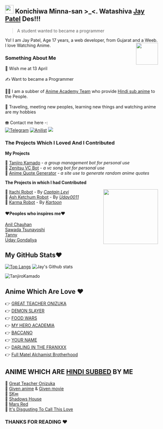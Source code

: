 ## <img src="https://user-images.githubusercontent.com/1303154/88677602-1635ba80-d120-11ea-84d8-d263ba5fc3c0.gif" width="28px"> Konichiwa Minna-san >_<. Watashiva [Jay Patel](https://github.com/JayPatel1314) Des!!!
> A student wanted to became a programmer 

Yo! I am Jay Patel, Age 17 years, a web developer, from Gujarat and a Weeb. I love Watching Anime.
<img src="https://64.media.tumblr.com/34784257378ce2c51675599159735772/tumblr_nd3b8i2gL01sedjuto1_400.gifv" align="right" width="72"/>

### Something About Me

🎂 Wish me at 13 April </br>
</br>
✍️ Want to became a Programmer </br>
</br>
👷‍♂️ I am a subber of [Anime Academy Team](https://t.me/AnimeAcademyTeam/) who provide [Hindi sub anime](https://animeacademy.in/) to the People. </br>
</br>
🚅 Traveling, meeting new peoples, learning new things and watching anime are my hobbies </br>
</br>
☎️ Contact me here -: </br>
[![Telegram](https://img.shields.io/badge/telegram-1b77FF.svg?style=for-the-badge&logo=telegram)](https://t.me/TanjiroOP)
[![Anilist](https://img.shields.io/badge/Anilist-blue.svg?style=for-the-badge&logo=anilist)](https://anilist.co/user/JayPatel1314/)
<a href="jaypatelxd1314@gmail.com"><img src="https://img.shields.io/badge/Gmail-black.svg?style=for-the-badge&logo=gmail"></a>

### The Projects Which I Loved And I Contributed
**My Projects**

🤖 [Tanjiro Kamado](https://t.me/TanjiroKamado_bot) - *a group management bot for personal use* </br>
🤖 [Zenitsu VC Bot](https://t.me/ZenitsuVCBot) - *a vc song bot for personal use* </br>
🤖 [Anime Quote Generator](https://animequotegenerator.jaypatel1314.repl.co/) - *a site use to generate random anime quotes* </br>

**The Projects in which I had Contributed**

<img height="180px" src="https://res.cloudinary.com/dpj9ddsjf/image/upload/v1616211954/waving_girl_iivmaj.webp" align="right"/>

🤖 [Itachi Robot](https://t.me/Itachirobot/) - By *[Captain Levi](https://github.com/tusharpalx)* </br>
🤖 [Ash Ketchum Robot](https://t.me/AshKetchumRobot) - By *[Uday0011](https://github.com/Uday0011)* </br>
🤖 [Karma Robot](https://t.me/TheKarmaBot) - By *[Kartoon](https://github.com/IAmKartoon)* </br>

#### **❤️Peoples who inspires me❤️**
[Anil Chauhan](https://github.com/meanii) </br>
[Sawada Tsunayoshi](https://github.com/TsunayoshiSawada) </br>
[Tanny](https://github.com/AmTanny) </br>
[Uday Gondaliya](https://github.com/Uday0011) </br>

## My GitHub Stats❤️
[![Top Langs](https://github-readme-stats.vercel.app/api/top-langs/?username=JayPatel1314&layout=compact&theme=radical)](https://github.com/JayPatel1314)
![Jay's Github stats](https://github-readme-stats.vercel.app/api?username=JayPatel1314&show_icons=true&theme=tokyonight)
<p align="left"> <img src="https://komarev.com/ghpvc/?username=JayPatel1314&label=Profile%20Views&color=orange&style=flat-square" alt="TanjiroKamado" /> </p>


## Anime Which Are Love ❤️
👉 [GREAT TEACHER ONIZUKA](https://myanimelist.net/anime/245/Great_Teacher_Onizuka) </br>
👉 [DEMON SLAYER](https://anilist.co/anime/101922/Kimetsu-no-Yaiba) </br>
👉 [FOOD WARS](https://myanimelist.net/anime/28171/Shokugeki_no_Souma) </br>
👉 [MY HERO ACADEMIA](https://anilist.co/anime/21459/Boku-no-Hero-Academia/) </br>
👉 [BACCANO](https://myanimelist.net/anime/2251/Baccano) </br>
👉 [YOUR NAME](https://anilist.co/anime/21519/Kimi-no-Na-wa/) </br>
👉 [DARLING IN THE FRANXXX](https://myanimelist.net/anime/35849/Darling_in_the_FranXX) </br>
👉 [Full Matel Alchamist Brotherhood](https://anilist.co/anime/5114/Hagane-no-Renkinjutsushi-Fullmetal-Alchemist/)

## ANIME WHICH ARE [HINDI SUBBED](https://animeacademy.in/) BY ME

🙂 [Great Teacher Onizuka](https://animeacademy.in/great-teacher-onizuka-hindi-subbed-43-43-completed/)</br>
🙂 [Given anime](https://animeacademy.in/given-hindi-subbed-01-11/) & [Given movie](https://animeacademy.in/given-movie-hindi-subbed-movie/)</br>
🙂 [SK∞](https://animeacademy.in/sk%e2%88%9e-sk8-the-infinity-hindi-subbed-01-12/)</br>
🙂 [Shadows House](https://animeacademy.in/shadows-house-hindi-subbed-01-13/)</br>
🙂 [Mars Red](https://animeacademy.in/mars-red-hindi-subbed-01-13/)</br>
🙂 [It's Disgusting To Call This Love](https://animeacademy.in/koi-to-yobu-ni-wa-kimochi-warui-hindi-subbed-01/)</br>


### THANKS FOR READING ❤️
